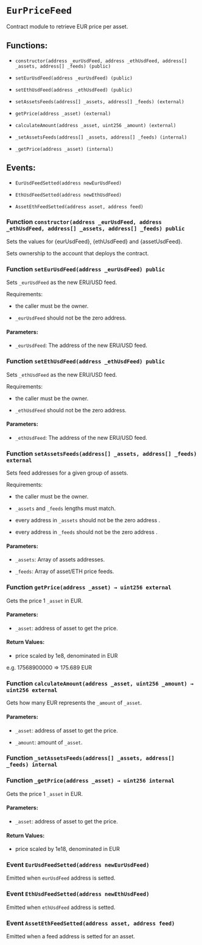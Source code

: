 # `EurPriceFeed`

Contract module to retrieve EUR price per asset.

## Functions:

- `constructor(address _eurUsdFeed, address _ethUsdFeed, address[] _assets, address[] _feeds) (public)`

- `setEurUsdFeed(address _eurUsdFeed) (public)`

- `setEthUsdFeed(address _ethUsdFeed) (public)`

- `setAssetsFeeds(address[] _assets, address[] _feeds) (external)`

- `getPrice(address _asset) (external)`

- `calculateAmount(address _asset, uint256 _amount) (external)`

- `_setAssetsFeeds(address[] _assets, address[] _feeds) (internal)`

- `_getPrice(address _asset) (internal)`

## Events:

- `EurUsdFeedSetted(address newEurUsdFeed)`

- `EthUsdFeedSetted(address newEthUsdFeed)`

- `AssetEthFeedSetted(address asset, address feed)`

### Function `constructor(address _eurUsdFeed, address _ethUsdFeed, address[] _assets, address[] _feeds) public`

Sets the values for {eurUsdFeed}, {ethUsdFeed} and {assetUsdFeed}.

Sets ownership to the account that deploys the contract.

### Function `setEurUsdFeed(address _eurUsdFeed) public`

Sets `_eurUsdFeed` as the new ERU/USD feed.

Requirements:

- the caller must be the owner.

- `_eurUsdFeed` should not be the zero address.

#### Parameters:

- `_eurUsdFeed`: The address of the new ERU/USD feed.

### Function `setEthUsdFeed(address _ethUsdFeed) public`

Sets `_ethUsdFeed` as the new ERU/USD feed.

Requirements:

- the caller must be the owner.

- `_ethUsdFeed` should not be the zero address.

#### Parameters:

- `_ethUsdFeed`: The address of the new ERU/USD feed.

### Function `setAssetsFeeds(address[] _assets, address[] _feeds) external`

Sets feed addresses for a given group of assets.

Requirements:

- the caller must be the owner.

- `_assets` and `_feeds` lengths must match.

- every address in `_assets` should not be the zero address .

- every address in `_feeds` should not be the zero address .

#### Parameters:

- `_assets`: Array of assets addresses.

- `_feeds`: Array of asset/ETH price feeds.

### Function `getPrice(address _asset) → uint256 external`

Gets the price 1 `_asset` in EUR.

#### Parameters:

- `_asset`: address of asset to get the price.

#### Return Values:

- price scaled by 1e8, denominated in EUR

e.g. 17568900000 => 175.689 EUR

### Function `calculateAmount(address _asset, uint256 _amount) → uint256 external`

Gets how many EUR represents the `_amount` of `_asset`.

#### Parameters:

- `_asset`: address of asset to get the price.

- `_amount`: amount of `_asset`.

### Function `_setAssetsFeeds(address[] _assets, address[] _feeds) internal`

### Function `_getPrice(address _asset) → uint256 internal`

Gets the price 1 `_asset` in EUR.

#### Parameters:

- `_asset`: address of asset to get the price.

#### Return Values:

- price scaled by 1e18, denominated in EUR

### Event `EurUsdFeedSetted(address newEurUsdFeed)`

Emitted when `eurUsdFeed` address is setted.

### Event `EthUsdFeedSetted(address newEthUsdFeed)`

Emitted when `ethUsdFeed` address is setted.

### Event `AssetEthFeedSetted(address asset, address feed)`

Emitted when a feed address is setted for an asset.
